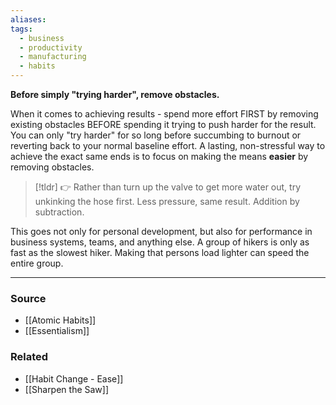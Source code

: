```yaml
---
aliases: 
tags:
  - business
  - productivity
  - manufacturing
  - habits
---
```

**Before simply "trying harder", remove obstacles.**

When it comes to achieving results - spend more effort FIRST by removing existing obstacles BEFORE spending it trying to push harder for the result. You can only "try harder" for so long before succumbing to burnout or reverting back to your normal baseline effort. A lasting, non-stressful way to achieve the exact same ends is to focus on making the means **easier** by removing obstacles.

> [!tldr] 👉 Rather than turn up the valve to get more water out, try unkinking the hose first. Less pressure, same result. Addition by subtraction.

This goes not only for personal development, but also for performance in business systems, teams, and anything else. A group of hikers is only as fast as the slowest hiker. Making that persons load lighter can speed the entire group. 

---

### Source
- [[Atomic Habits]]
- [[Essentialism]]

### Related
- [[Habit Change - Ease]]
- [[Sharpen the Saw]]